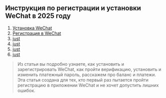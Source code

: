 ## Инструкция по регистрации и установки WeChat в 2025 году
1. [Установка WeСhat](#like-this-one)
2. [Регистрация в WeChat](#like-this-one)
3. [just](#like-this-one)
4. [just](#like-this-one)
5. [just](#like-this-one)
6. [just](#like-this-one)
> Из статьи вы подробно узнаете, как установить и зарегистрировать WeChat, как пройти верификацию, установить и изменить платежный пароль, расскажем про баланс и платежи.    
Эта статья создана для тех, кто первый раз пытается пройти регистрацию в приложении WeChat и не хочет допустить лишних ошибок.
<!--stackedit_data:
eyJoaXN0b3J5IjpbMTAwOTk1MjYxMywtMjA4ODc0NjYxMl19
-->